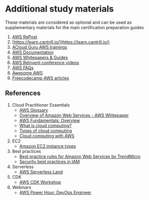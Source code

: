 # Additional study materials

These materials are considered as optional and can be used as supplementary materials for the main certification preparation guides

1. [AWS RePost](https://repost.aws/)
2. [https://learn.cantrill.io/](https://learn.cantrill.io/)
3. [ACloud Guru AWS trainings](https://acloudguru.com/training-library/aws-cloud-training)
4. [AWS Documentation](https://docs.aws.amazon.com/)
5. [AWS Whitepapers & Guides](https://aws.amazon.com/whitepapers/?whitepapers-main.sort-by=item.additionalFields.sortDate&whitepapers-main.sort-order=desc&awsf.whitepapers-content-type=*all&awsf.whitepapers-global-methodology=*all&awsf.whitepapers-tech-category=*all&awsf.whitepapers-industries=*all&awsf.whitepapers-business-category=*all)
6. [AWS ReInvent conference videos](https://www.youtube.com/results?search_query=aws+reinvent+)
7. [AWS FAQs](https://aws.amazon.com/faqs/)
8. [Awesome AWS](https://github.com/donnemartin/awesome-aws)
9. [Freecodecamp AWS articles](https://www.freecodecamp.org/news/tag/aws/)

## References
1. Cloud Practitioner Essentials
    - [AWS Glossary](https://docs.aws.amazon.com/glossary/latest/reference/glos-chap.html)
    - [Overview of Amazon Web Services - AWS Whitepaper](https://d0.awsstatic.com/whitepapers/aws-overview.pdf)
    - [AWS Fundamentals: Overview](https://aws.amazon.com/getting-started/cloud-essentials/)
    - [What is cloud computing?](https://aws.amazon.com/what-is-cloud-computing/)
    - [Types of cloud computing](https://aws.amazon.com/types-of-cloud-computing/)
    - [Cloud computing with AWS](https://aws.amazon.com/what-is-aws/)
2. EC2
    - [Amazon EC2 instance types](https://aws.amazon.com/ec2/instance-types/)
3. Best practices
    - [Best practice rules for Amazon Web Services by TrendMicro](https://www.trendmicro.com/cloudoneconformity/knowledge-base/aws/)
    - [Security best practices in IAM](https://docs.aws.amazon.com/IAM/latest/UserGuide/best-practices.html)
4. Serverless
    - [AWS Serverless Land](https://serverlessland.com/)
5. CDK
    - [AWS CDK Workshop](https://cdkworkshop.com/)
6. Webinars
    - [AWS Power Hour: DevOps Engineer](https://pages.awscloud.com/GLOBAL-other-LS-AWS-Power-Hour-DevOps-Engineer-2023-reg.html)